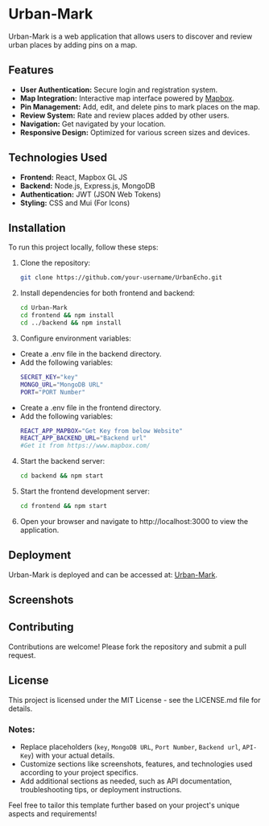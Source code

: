 # Urban-Mark

Urban-Mark is a web application that allows users to discover and review urban places by adding pins on a map.

## Features

- **User Authentication:** Secure login and registration system.
- **Map Integration:** Interactive map interface powered by [Mapbox](https://www.mapbox.com/).
- **Pin Management:** Add, edit, and delete pins to mark places on the map.
- **Review System:** Rate and review places added by other users.
- **Navigation:** Get navigated by your location.
- **Responsive Design:** Optimized for various screen sizes and devices.

## Technologies Used

- **Frontend:** React, Mapbox GL JS
- **Backend:** Node.js, Express.js, MongoDB
- **Authentication:** JWT (JSON Web Tokens)
- **Styling:** CSS and Mui (For Icons)
  
## Installation

To run this project locally, follow these steps:

1. Clone the repository:
   ```bash
   git clone https://github.com/your-username/UrbanEcho.git

2. Install dependencies for both frontend and backend:
   ```bash
   cd Urban-Mark
   cd frontend && npm install
   cd ../backend && npm install

3. Configure environment variables:
- Create a .env file in the backend directory.
- Add the following variables:
  ```bash
  SECRET_KEY="key"
  MONGO_URL="MongoDB URL"
  PORT="PORT Number"

- Create a .env file in the frontend directory.
- Add the following variables:
  ```bash
  REACT_APP_MAPBOX="Get Key from below Website"
  REACT_APP_BACKEND_URL="Backend url"
  #Get it from https://www.mapbox.com/

4. Start the backend server:
   ```bash
   cd backend && npm start

5. Start the frontend development server:
   ```bash
   cd frontend && npm start
3. Open your browser and navigate to http://localhost:3000 to view the application.

## Deployment
Urban-Mark is deployed and can be accessed at: [Urban-Mark](https://urban-mark.netlify.app/).
## Screenshots
## Contributing
Contributions are welcome! Please fork the repository and submit a pull request.
## License
This project is licensed under the MIT License - see the LICENSE.md file for details.

### Notes:
- Replace placeholders (`key`, `MongoDB URL`, `Port Number`, `Backend url`, `API-Key`) with your actual details.
- Customize sections like screenshots, features, and technologies used according to your project specifics.
- Add additional sections as needed, such as API documentation, troubleshooting tips, or deployment instructions.

Feel free to tailor this template further based on your project's unique aspects and requirements!
